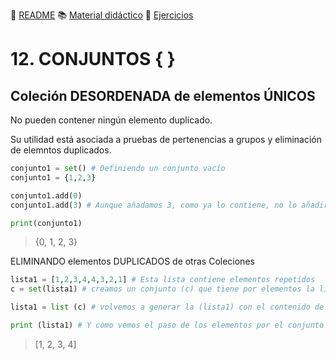 :page_with_curl: [README](../README.md) :books: [Material didáctico](/documentation/indicedocu.md) :pencil: [Ejercicios](/tests/indicetests.md)

# 12. CONJUNTOS { } 
## Coleción DESORDENADA de elementos ÚNICOS

No pueden contener ningún elemento duplicado.

Su utilidad está asociada a pruebas de pertenencias a grupos y eliminación de elemntos duplicados.

````python
conjunto1 = set() # Definiendo un conjunto vacío
conjunto1 = {1,2,3}

conjunto1.add(0)
conjunto1.add(3) # Aunque añadamos 3, como ya lo contiene, no lo añadirá

print(conjunto1)
````

>{0, 1, 2, 3}

ELIMINANDO elementos DUPLICADOS de otras Coleciones

````python
lista1 = [1,2,3,4,4,3,2,1] # Esta lista contiene elementos repetidos
c = set(lista1) # creamos un conjunto (c) que tiene por elementos la lista1

lista1 = list (c) # volvemos a generar la (lista1) con el contenido de (c)

print (lista1) # Y como vemos el paso de los elementos por el conjunto (c) ha eliminado los duplicados
````
>[1, 2, 3, 4]

>